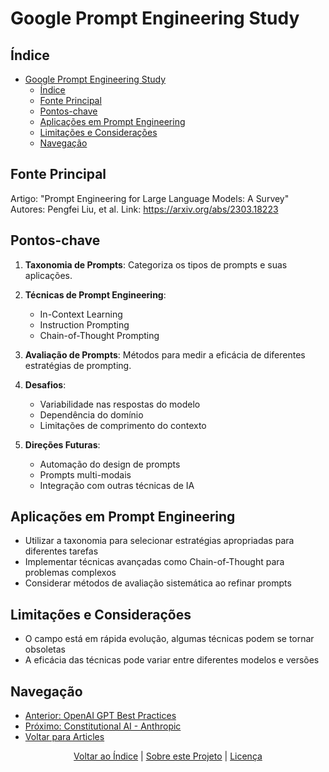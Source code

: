 # Google Prompt Engineering Study

## Índice
- [Google Prompt Engineering Study](#google-prompt-engineering-study)
  - [Índice](#índice)
  - [Fonte Principal](#fonte-principal)
  - [Pontos-chave](#pontos-chave)
  - [Aplicações em Prompt Engineering](#aplicações-em-prompt-engineering)
  - [Limitações e Considerações](#limitações-e-considerações)
  - [Navegação](#navegação)

## Fonte Principal
Artigo: "Prompt Engineering for Large Language Models: A Survey"
Autores: Pengfei Liu, et al.
Link: https://arxiv.org/abs/2303.18223

## Pontos-chave

1. **Taxonomia de Prompts**: Categoriza os tipos de prompts e suas aplicações.

2. **Técnicas de Prompt Engineering**:
   - In-Context Learning
   - Instruction Prompting
   - Chain-of-Thought Prompting

3. **Avaliação de Prompts**: Métodos para medir a eficácia de diferentes estratégias de prompting.

4. **Desafios**:
   - Variabilidade nas respostas do modelo
   - Dependência do domínio
   - Limitações de comprimento do contexto

5. **Direções Futuras**:
   - Automação do design de prompts
   - Prompts multi-modais
   - Integração com outras técnicas de IA

## Aplicações em Prompt Engineering

- Utilizar a taxonomia para selecionar estratégias apropriadas para diferentes tarefas
- Implementar técnicas avançadas como Chain-of-Thought para problemas complexos
- Considerar métodos de avaliação sistemática ao refinar prompts

## Limitações e Considerações

- O campo está em rápida evolução, algumas técnicas podem se tornar obsoletas
- A eficácia das técnicas pode variar entre diferentes modelos e versões

## Navegação
- [Anterior: OpenAI GPT Best Practices](openai_gpt_best_practices.md)
- [Próximo: Constitutional AI - Anthropic](anthropic_constitutional_ai.md)
- [Voltar para Articles](..)

<div align="center">
  <a href="#índice">Voltar ao Índice</a> |
  <a href="https://github.com/EYLatamSouth/beyondlabs-prompt-engineering">Sobre este Projeto</a> | 
  <a href="https://github.com/EYLatamSouth/beyondlabs-prompt-engineering/blob/main/LICENSE">Licença</a>
</div>